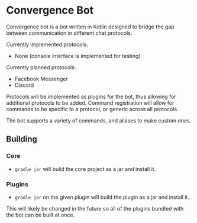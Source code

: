 # Convergence Bot
Convergence bot is a bot written in Kotlin designed to bridge the gap
between communication in different chat protocols.

Currently implemented protocols:
- None (console interface is implemented for testing)

Currently planned protocols:
- Facebook Messenger
- Discord

Protocols will be implemented as plugins for the bot, thus allowing for
additional protocols to be added. Command registration will allow for
commands to be specific to a protocol, or generic across all protocols.

The bot supports a variety of commands, and aliases to make custom ones.

## Building
### Core
- `gradle jar` will build the core project as a jar and install it.

### Plugins
- `gradle jar` on the given plugin will build the plugin as a jar and install it.

This will likely be changed in the future so all of the plugins bundled with the bot can be built at once.

